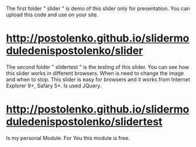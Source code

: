 The first folder " slider " is demo of this slider only for presentation. 
You can upload this code and use on your site.
# http://postolenko.github.io/slidermoduledenispostolenko/slider


The second folder " slidertest " is the testing of this slider.
You can see how this slider works in different browsers. When is need to change the image and when to stop. This slider is easy for browsers and it works from Internet Explorer 9+, Safary 5+.
Is used JQuery.

# http://postolenko.github.io/slidermoduledenispostolenko/slidertest

Is my personal Module.
For You this module is free.